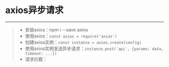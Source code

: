 # axios异步请求
***
>* 安装axios：npm i --save axios  
>* 使用axios：``` const axios = require('axios') ```  
>* 创建axios实例：``` const instance = axios.create(config) ```
>* 使用axios实例发送异步请求：``` instance.post('api', {params: data, timeout: ...}) ```
>* 请求拦截：
